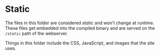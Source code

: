 # Static
The files in this folder are considered *static* and won't change at
runtime. These files get embedded into the compiled binary and are served
on the `/static` path of the webserver.

Things in this folder include the CSS, JavaScript, and images that the site
uses.
